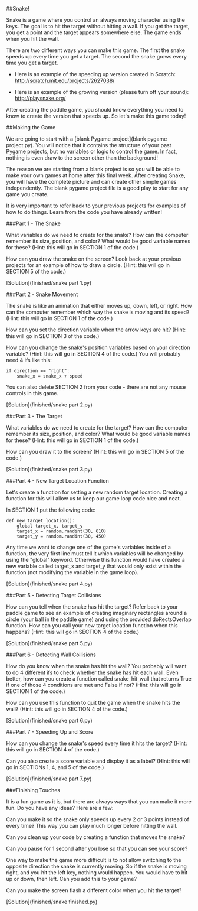##Snake!

Snake is a game where you control an always moving character using the keys. The goal is to hit the target without hitting a wall. If you get the target, you get a point and the target appears somewhere else. The game ends when you hit the wall.

There are two different ways you can make this game. The first the snake speeds up every time you get a target. The second the snake grows every time you get a target.

- Here is an example of the speeding up version created in Scratch: http://scratch.mit.edu/projects/2627038/

- Here is an example of the growing version (please turn off your sound): http://playsnake.org/

After creating the paddle game, you should know everything you need to know to create the version that speeds up. So let's make this game today!

##Making the Game

We are going to start with a [blank Pygame project](blank pygame project.py). You will notice that it  contains the structure of your past Pygame projects, but no variables or logic to control the game. In fact, nothing is even draw to the screen other than the background!

The reason we are starting from a blank project is so you will be able to make your own games at home after this final week. After creating Snake, you will have the complete picture and can create other simple games independently. The blank pygame project file is a good play to start for any game you create.

It is very important to refer back to your previous projects for examples of how to do things. Learn from the code you have already written!

###Part 1 - The Snake

What variables do we need to create for the snake? How can the computer remember its size, position, and color? What would be good variable names for these? (Hint: this will go in SECTION 1 of the code.)

How can you draw the snake on the screen? Look back at your previous projects for an example of how to draw a circle. (Hint: this will go in SECTION 5 of the code.)

[Solution](finished/snake part 1.py)

###Part 2 - Snake Movement

The snake is like an animation that either moves up, down, left, or right. How can the computer remember which way the snake is moving and its speed? (Hint: this will go in SECTION 1 of the code.)

How can you set the direction variable when the arrow keys are hit? (Hint: this will go in SECTION 3 of the code.) 

How can you change the snake's position variables based on your direction variable? (Hint: this will go in SECTION 4 of the code.) You will probably need 4 ifs like this:

	if direction == "right":
		snake_x = snake_x + speed
        
You can also delete SECTION 2 from your code - there are not any mouse controls in this game.

[Solution](finished/snake part 2.py)

###Part 3 - The Target

What variables do we need to create for the target? How can the computer remember its size, position, and color? What would be good variable names for these? (Hint: this will go in SECTION 1 of the code.) 

How can you draw it to the screen? (Hint: this will go in SECTION 5 of the code.) 

[Solution](finished/snake part 3.py)

###Part 4 - New Target Location Function

Let's create a function for setting a new random target location. Creating a function for this will allow us to keep our game loop code nice and neat. 

In SECTION 1 put the following code: 

	def new_target_location():
	    global target_x, target_y
	    target_x = random.randint(30, 610)
	    target_y = random.randint(30, 450)

Any time we want to change one of the game's variables inside of a function, the very first line must tell it which variables will be changed by using the "global" keyword. Otherwise this function would have created a new variable called target_x and target_y that would only exist within the function (not modifying the variable in the game loop). 

[Solution](finished/snake part 4.py)

###Part 5 - Detecting Target Collisions

How can you tell when the snake has hit the target? Refer back to your paddle game to see an example of creating imaginary rectangles around a circle (your ball in the paddle game) and using the provided doRectsOverlap function. How can you call your new target location function when this happens?  (Hint: this will go in SECTION 4 of the code.) 

[Solution](finished/snake part 5.py)

###Part 6 - Detecting Wall Collisions

How do you know when the snake has hit the wall? You probably will want to do 4 different ifs to check whether the snake has hit each wall. Even better, how can you create a function called snake_hit_wall that returns True if one of those 4 conditions are met and False if not?  (Hint: this will go in SECTION 1 of the code.) 

How can you use this function to quit the game when the snake hits the wall? (Hint: this will go in SECTION 4 of the code.) 

[Solution](finished/snake part 6.py)

###Part 7 - Speeding Up and Score

How can you change the snake's speed every time it hits the target? (Hint: this will go in SECTION 4 of the code.) 

Can you also create a score variable and display it as a label? (Hint: this will go in SECTIONs 1, 4, and 5 of the code.) 

[Solution](finished/snake part 7.py)

###Finishing Touches

It is a fun game as it is, but there are always ways that you can make it more fun. Do you have any ideas? Here are a few:

Can you make it so the snake only speeds up every 2 or 3 points instead of every time? This way you can play much longer before hitting the wall.

Can you clean up your code by creating a function that moves the snake?

Can you pause for 1 second after you lose so that you can see your score?

One way to make the game more difficult is to not allow switching to the opposite direction the snake is currently moving. So if the snake is moving right, and you hit the left key, nothing would happen. You would have to hit up or down, then left. Can you add this to your game?

Can you make the screen flash a different color when you hit the target?

[Solution](finished/snake finished.py)
